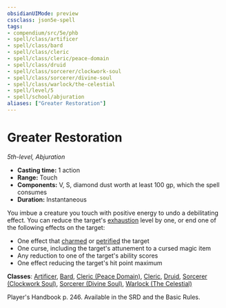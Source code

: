 ```yaml
---
obsidianUIMode: preview
cssclass: json5e-spell
tags:
- compendium/src/5e/phb
- spell/class/artificer
- spell/class/bard
- spell/class/cleric
- spell/class/cleric/peace-domain
- spell/class/druid
- spell/class/sorcerer/clockwork-soul
- spell/class/sorcerer/divine-soul
- spell/class/warlock/the-celestial
- spell/level/5
- spell/school/abjuration
aliases: ["Greater Restoration"]
---
```

# Greater Restoration
*5th-level, Abjuration*  

- **Casting time:** 1 action
- **Range:** Touch
- **Components:** V, S, diamond dust worth at least 100 gp, which the spell consumes
- **Duration:** Instantaneous

You imbue a creature you touch with positive energy to undo a debilitating effect. You can reduce the target's [exhaustion](../../Rules%20&%20Options/5e%20Rules/conditions.md##exhaustion) level by one, or end one of the following effects on the target:

- One effect that [charmed](../../Rules%20&%20Options/5e%20Rules/conditions.md##charmed) or [petrified](../../Rules%20&%20Options/5e%20Rules/conditions.md##petrified) the target  
- One curse, including the target's attunement to a cursed magic item  
- Any reduction to one of the target's ability scores  
- One effect reducing the target's hit point maximum  

**Classes**: [Artificer](../classes/artificer-tce.md#), [Bard](../classes/bard.md#), [Cleric (Peace Domain)](../classes/cleric-peace-domain-tce.md#), [Cleric](../classes/cleric.md#), [Druid](../classes/druid.md#), [Sorcerer (Clockwork Soul)](../classes/sorcerer-clockwork-soul-tce.md#), [Sorcerer (Divine Soul)](../classes/sorcerer-divine-soul-xge.md#), [Warlock (The Celestial)](../classes/warlock-the-celestial-xge.md#)

Player's Handbook p. 246. Available in the SRD and the Basic Rules.